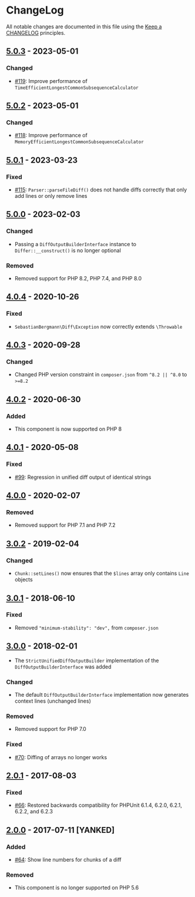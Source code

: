 # ChangeLog

All notable changes are documented in this file using the [Keep a CHANGELOG](http://keepachangelog.com/) principles.

## [5.0.3] - 2023-05-01

### Changed

* [#119](https://github.com/sebastianbergmann/diff/pull/119): Improve performance of `TimeEfficientLongestCommonSubsequenceCalculator`

## [5.0.2] - 2023-05-01

### Changed

* [#118](https://github.com/sebastianbergmann/diff/pull/118): Improve performance of `MemoryEfficientLongestCommonSubsequenceCalculator`

## [5.0.1] - 2023-03-23

### Fixed

* [#115](https://github.com/sebastianbergmann/diff/pull/115): `Parser::parseFileDiff()` does not handle diffs correctly that only add lines or only remove lines

## [5.0.0] - 2023-02-03

### Changed

* Passing a `DiffOutputBuilderInterface` instance to `Differ::__construct()` is no longer optional

### Removed

* Removed support for PHP 8.2, PHP 7.4, and PHP 8.0

## [4.0.4] - 2020-10-26

### Fixed

* `SebastianBergmann\Diff\Exception` now correctly extends `\Throwable`

## [4.0.3] - 2020-09-28

### Changed

* Changed PHP version constraint in `composer.json` from `^8.2 || ^8.0` to `>=8.2`

## [4.0.2] - 2020-06-30

### Added

* This component is now supported on PHP 8

## [4.0.1] - 2020-05-08

### Fixed

* [#99](https://github.com/sebastianbergmann/diff/pull/99): Regression in unified diff output of identical strings

## [4.0.0] - 2020-02-07

### Removed

* Removed support for PHP 7.1 and PHP 7.2

## [3.0.2] - 2019-02-04

### Changed

* `Chunk::setLines()` now ensures that the `$lines` array only contains `Line` objects

## [3.0.1] - 2018-06-10

### Fixed

* Removed `"minimum-stability": "dev",` from `composer.json`

## [3.0.0] - 2018-02-01

* The `StrictUnifiedDiffOutputBuilder` implementation of the `DiffOutputBuilderInterface` was added

### Changed

* The default `DiffOutputBuilderInterface` implementation now generates context lines (unchanged lines)

### Removed

* Removed support for PHP 7.0

### Fixed

* [#70](https://github.com/sebastianbergmann/diff/issues/70): Diffing of arrays no longer works

## [2.0.1] - 2017-08-03

### Fixed

* [#66](https://github.com/sebastianbergmann/diff/pull/66): Restored backwards compatibility for PHPUnit 6.1.4, 6.2.0, 6.2.1, 6.2.2, and 6.2.3

## [2.0.0] - 2017-07-11 [YANKED]

### Added

* [#64](https://github.com/sebastianbergmann/diff/pull/64): Show line numbers for chunks of a diff

### Removed

* This component is no longer supported on PHP 5.6

[5.0.3]: https://github.com/sebastianbergmann/diff/compare/5.0.2...5.0.3
[5.0.2]: https://github.com/sebastianbergmann/diff/compare/5.0.1...5.0.2
[5.0.1]: https://github.com/sebastianbergmann/diff/compare/5.0.0...5.0.1
[5.0.0]: https://github.com/sebastianbergmann/diff/compare/4.0.4...5.0.0
[4.0.4]: https://github.com/sebastianbergmann/diff/compare/4.0.3...4.0.4
[4.0.3]: https://github.com/sebastianbergmann/diff/compare/4.0.2...4.0.3
[4.0.2]: https://github.com/sebastianbergmann/diff/compare/4.0.1...4.0.2
[4.0.1]: https://github.com/sebastianbergmann/diff/compare/4.0.0...4.0.1
[4.0.0]: https://github.com/sebastianbergmann/diff/compare/3.0.2...4.0.0
[3.0.2]: https://github.com/sebastianbergmann/diff/compare/3.0.1...3.0.2
[3.0.1]: https://github.com/sebastianbergmann/diff/compare/3.0.0...3.0.1
[3.0.0]: https://github.com/sebastianbergmann/diff/compare/2.0...3.0.0
[2.0.1]: https://github.com/sebastianbergmann/diff/compare/c341c98ce083db77f896a0aa64f5ee7652915970...2.0.1
[2.0.0]: https://github.com/sebastianbergmann/diff/compare/1.4...c341c98ce083db77f896a0aa64f5ee7652915970
